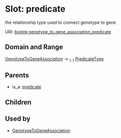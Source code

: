 
# Slot: predicate


the relationship type used to connect genotype to gene

URI: [biolink:genotype_to_gene_association_predicate](https://w3id.org/biolink/vocab/genotype_to_gene_association_predicate)


## Domain and Range

[GenotypeToGeneAssociation](GenotypeToGeneAssociation.md) &#8594;  <sub>1..1</sub> [PredicateType](types/PredicateType.md)

## Parents

 *  is_a: [predicate](predicate.md)

## Children


## Used by

 * [GenotypeToGeneAssociation](GenotypeToGeneAssociation.md)
